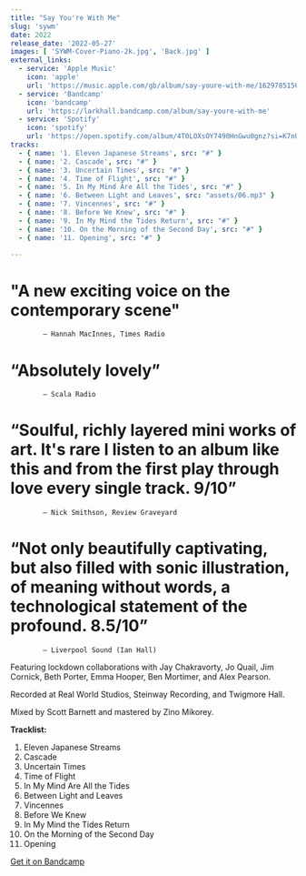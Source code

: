 ```yaml
---
title: "Say You're With Me"
slug: 'sywm'
date: 2022
release_date: '2022-05-27'
images: [ 'SYWM-Cover-Piano-2k.jpg', 'Back.jpg' ]
external_links:
  - service: 'Apple Music'
    icon: 'apple'
    url: 'https://music.apple.com/gb/album/say-youre-with-me/1629785150'
  - service: 'Bandcamp'
    icon: 'bandcamp'
    url: 'https://larkhall.bandcamp.com/album/say-youre-with-me'
  - service: 'Spotify'
    icon: 'spotify'
    url: 'https://open.spotify.com/album/4T0LOXsOY7490HnGwu0gnz?si=K7nU3ZDpTbybOVDe6Sv25Q'
tracks:
  - { name: '1. Eleven Japanese Streams', src: "#" }
  - { name: '2. Cascade', src: "#" }
  - { name: '3. Uncertain Times', src: "#" }
  - { name: '4. Time of Flight', src: "#" }
  - { name: '5. In My Mind Are All the Tides', src: "#" }
  - { name: '6. Between Light and Leaves', src: "assets/06.mp3" }
  - { name: '7. Vincennes', src: "#" }
  - { name: '8. Before We Knew', src: "#" }
  - { name: '9. In My Mind the Tides Return', src: "#" }
  - { name: '10. On the Morning of the Second Day', src: "#" }
  - { name: '11. Opening', src: "#" }

---
```


# "A new exciting voice on the contemporary scene"
            — Hannah MacInnes, Times Radio

# “Absolutely lovely”
            — Scala Radio

# “Soulful, richly layered mini works of art. It's rare I listen to an album like this and from the first play through love every single track. 9/10”
            — Nick Smithson, Review Graveyard

# “Not only beautifully captivating, but also filled with sonic illustration, of meaning without words, a technological statement of the profound. 8.5/10”
            — Liverpool Sound (Ian Hall)

Featuring lockdown collaborations with Jay Chakravorty, Jo Quail, Jim Cornick, Beth Porter, Emma Hooper, Ben Mortimer, and Alex Pearson. 

Recorded at Real World Studios, Steinway Recording, and Twigmore Hall. 

Mixed by Scott Barnett and mastered by Zino Mikorey.

**Tracklist:**

1. Eleven Japanese Streams
2. Cascade
3. Uncertain Times
4. Time of Flight
5. In My Mind Are All the Tides
6. Between Light and Leaves
7. Vincennes
8. Before We Knew
9. In My Mind the Tides Return
10. On the Morning of the Second Day
11. Opening

[Get it on Bandcamp](https://larkhall.bandcamp.com/album/say-youre-with-me)